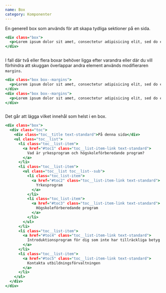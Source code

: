 ```yaml
---
name: Box
category: Komponenter
---
```


En generell box som används för att skapa tydliga sektioner på en sida.

```default.html
<div class="box">
  <p>Lorem ipsum dolor sit amet, consectetur adipisicing elit, sed do eiusmod tempor incididunt ut labore et dolore magna aliqua. Ut enim ad minim veniam, quis nostrud.</p>
</div>
```
```default:_well/padded.css hidden
```

I fall där två eller flera boxar behöver ligga efter varandra eller där du vill förhindra att skuggan överlappar andra element används modifieraren `margins`.

```margins.html
<div class="box box--margins">
  <p>Lorem ipsum dolor sit amet, consectetur adipisicing elit, sed do eiusmod tempor incididunt ut labore et dolore magna aliqua. Ut enim ad minim veniam, quis nostrud.</p>
</div>
<div class="box box--margins">
  <p>Lorem ipsum dolor sit amet, consectetur adipisicing elit, sed do eiusmod tempor incididunt ut labore et dolore magna aliqua. Ut enim ad minim veniam, quis nostrud.</p>
</div>
```
```margins:_well/padded.css hidden
```

Det går att lägga vilket innehål som helst i en box.


```toc.html
<div class="box">
  <div class="toc">
    <div class="toc__title text-standard">På denna sida</div>
    <ul class="toc__list">
      <li class="toc__list-item">
        <a href="#toc1" class="toc__list-item-link text-standard">
          Vad är yrkesprogram och högskoleförberedande program?
        </a>
      </li>
      <li class="toc__list-item">
        <ul class="toc__list toc__list--sub">
          <li class="toc_list-item">
            <a href="#toc2" class="toc__list-item-link text-standard">
              Yrkesprogram
            </a>
          </li>
          <li class="toc_list-item">
            <a href="#toc3" class="toc__list-item-link text-standard">
              Högskoleförberedande program
            </a>
          </li>
        </ul>
      </li>
      <li class="toc__list-item">
        <a href="#toc4" class="toc__list-item-link text-standard">
          Introduktionsprogram för dig som inte har tillräckliga betyg
        </a>
      </li>
      <li class="toc__list-item">
        <a href="#toc5" class="toc__list-item-link text-standard">
          Kontakta utbildningsförvaltningen
        </a>
      </li>
    </ul>
  </div>
</div>
```
```toc:_well/padded.css hidden
```
